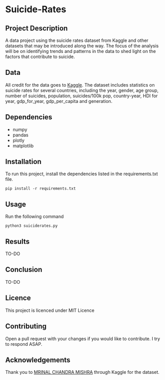 # Suicide-Rates

## Project Description
A data project using the suicide rates dataset from Kaggle and other datasets that may be introduced along the way. The focus of the analysis will be on identifying trends and patterns in the data to shed light on the factors that contribute to suicide.

## Data
All credit for the data goes to [Kaggle](https://www.kaggle.com/code/mrinalchandramishra/suicides-data-analysis/data). The dataset includes statistics on suicide rates for several countries, including the year, gender, age group, number of suicides, population, suicides/100k pop, country-year, HDI for year, gdp_for_year, gdp_per_capita  and generation.

## Dependencies
- numpy
- pandas
- plotly
- matplotlib

## Installation
To run this project, install the dependencies listed in the requirements.txt file.
```
pip install -r requirements.txt
```

## Usage
Run the following command
```
python3 suiciderates.py
```

## Results
TO-DO

## Conclusion
TO-DO

## Licence
This project is licenced under MIT Licence

## Contributing
Open a pull request with your changes if you would like to contribute. I try to respond ASAP.

## Acknowledgements
Thank you to [MRINAL CHANDRA MISHRA](https://www.kaggle.com/mrinalchandramishra) through Kaggle for the dataset.
